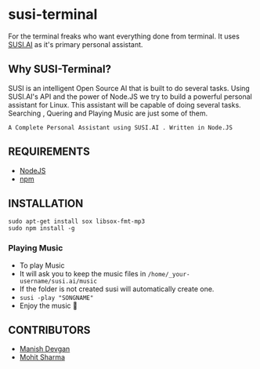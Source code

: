# susi-terminal

For the terminal freaks who want everything done from terminal.
It uses [SUSI.AI](https://susi.ai/) as it's primary personal assistant.

## Why SUSI-Terminal?

SUSI is an intelligent Open Source AI that is built to do several tasks.
Using SUSI.AI's API and the power of Node.JS we try to build a powerful 
personal assistant for Linux. This assistant will be capable of doing several 
tasks. Searching , Quering and Playing Music are just some of them.

`A Complete Personal Assistant using SUSI.AI . Written in Node.JS`

## REQUIREMENTS

- [NodeJS](https://nodejs.org/en/)
- [npm](https://www.npmjs.com)

## INSTALLATION

```
sudo apt-get install sox libsox-fmt-mp3    
sudo npm install -g
```

### Playing Music

- To play Music 
- It will ask you to keep the music files in `/home/_your-username/susi.ai/music`
- If the folder is not created susi will automatically create one.
- `susi -play "SONGNAME"`
- Enjoy the music :musical_note:

## CONTRIBUTORS

- [Manish Devgan](https://github.com/gabru-md)    
- [Mohit Sharma](https://github.com/ms10398)
